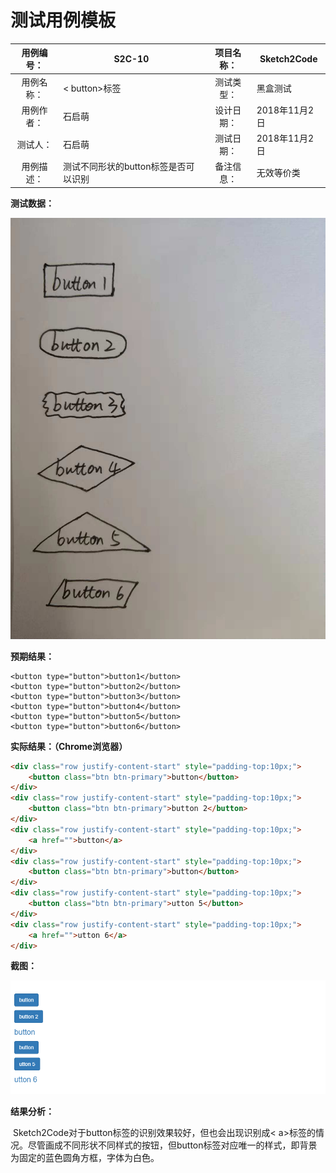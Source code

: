 # 测试用例模板



| 用例编号： | S2C-10 | 项目名称： | Sketch2Code |
| :--------: | ---- | :--------: | ---- |
| 用例名称： | < button>标签 | 测试类型： | 黑盒测试 |
| 用例作者： | 石启萌 | 设计日期： | 2018年11月2日 |
|  测试人：  | 石启萌 | 测试日期： | 2018年11月2日 |
| 用例描述： | 测试不同形状的button标签是否可以识别 |备注信息：|无效等价类|

**测试数据：**

![](https://github.com/MSE-925/img-storage/blob/master/10%E8%BE%93%E5%85%A5.jpg?raw=true)

**预期结果：**

```
<button type="button">button1</button>
<button type="button">button2</button>
<button type="button">button3</button>
<button type="button">button4</button>
<button type="button">button5</button>
<button type="button">button6</button>
```

**实际结果：（Chrome浏览器）**

```HTML
<div class="row justify-content-start" style="padding-top:10px;">
	<button class="btn btn-primary">button</button>
</div>
<div class="row justify-content-start" style="padding-top:10px;">
	<button class="btn btn-primary">button 2</button>
</div>
<div class="row justify-content-start" style="padding-top:10px;">
	<a href="">button</a>
</div>
<div class="row justify-content-start" style="padding-top:10px;">
	<button class="btn btn-primary">button</button>
</div>
<div class="row justify-content-start" style="padding-top:10px;">
	<button class="btn btn-primary">utton 5</button>
</div>
<div class="row justify-content-start" style="padding-top:10px;">
	<a href="">utton 6</a>
</div>
```

**截图：**

![](https://github.com/MSE-925/img-storage/blob/master/10%E8%BE%93%E5%87%BA.png?raw=true)

**结果分析：**

​	Sketch2Code对于button标签的识别效果较好，但也会出现识别成< a>标签的情况。尽管画成不同形状不同样式的按钮，但button标签对应唯一的样式，即背景为固定的蓝色圆角方框，字体为白色。
